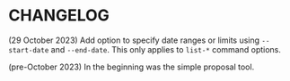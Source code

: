 # CHANGELOG

(29 October 2023)
Add option to specify date ranges or limits using `--start-date` and `--end-date`. This only applies to `list-*` command options.

(pre-October 2023)
In the beginning was the simple proposal tool.
